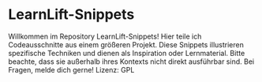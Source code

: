 # LearnLift-Snippets
Willkommen im Repository LearnLift-Snippets!
Hier teile ich Codeausschnitte aus einem größeren Projekt. Diese Snippets illustrieren spezifische Techniken und dienen als Inspiration oder Lernmaterial. Bitte beachte, dass sie außerhalb ihres Kontexts nicht direkt ausführbar sind. Bei Fragen, melde dich gerne! 
Lizenz: GPL
